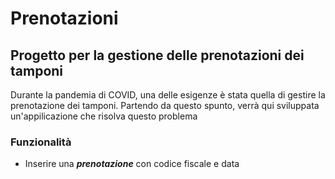 # Prenotazioni

## Progetto per la gestione delle prenotazioni dei tamponi

Durante la pandemia di COVID, una delle esigenze è stata quella di gestire la prenotazione dei tamponi.
Partendo da questo spunto, verrà qui sviluppata un'appilicazione che risolva questo problema

### Funzionalità
- Inserire una ***prenotazione*** con codice fiscale e data
